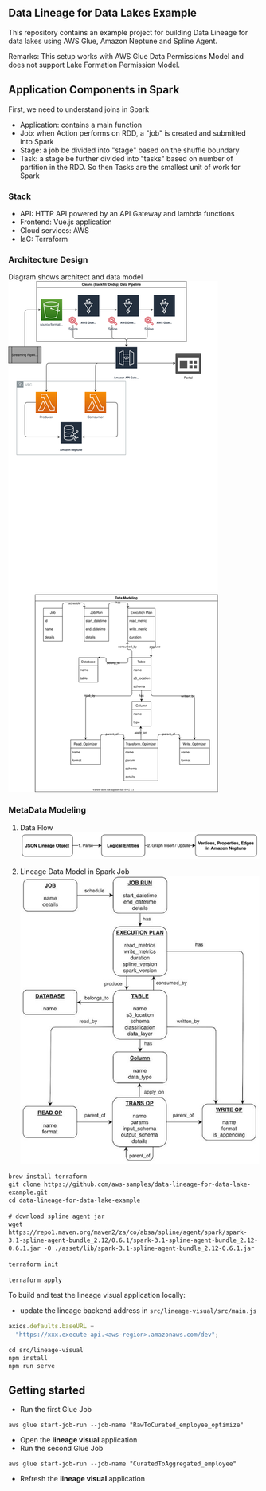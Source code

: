 ## Data Lineage for Data Lakes Example

This repository contains an example project for building Data Lineage for data lakes using AWS Glue, Amazon Neptune and Spline Agent.

Remarks: This setup works with AWS Glue Data Permissions Model and does not support Lake Formation Permission Model.

## Application Components in Spark

First, we need to understand joins in Spark

- Application: contains a main function
- Job: when Action performs on RDD, a "job" is created and submitted into Spark
- Stage: a job be divided into "stage" based on the shuffle boundary
- Task: a stage be further divided into "tasks" based on number of partition in the RDD. So then Tasks are the smallest unit of work for Spark

### Stack

- API: HTTP API powered by an API Gateway and lambda functions
- Frontend: Vue.js application
- Cloud services: AWS
- IaC: Terraform

### Architecture Design

Diagram shows architect and data model  
![alt text](./asset/figure/architecture.drawio.svg)

### MetaData Modeling

1. Data Flow
   ![alt text](./asset/figure/sample-lineage.jpeg "Data flow")

2. Lineage Data Model in Spark Job
   ![alt text](./asset/figure/lineage-data-model.jpeg "Lineage Data Model in Spark Job")

```
brew install terraform
git clone https://github.com/aws-samples/data-lineage-for-data-lake-example.git
cd data-lineage-for-data-lake-example

# download spline agent jar
wget https://repo1.maven.org/maven2/za/co/absa/spline/agent/spark/spark-3.1-spline-agent-bundle_2.12/0.6.1/spark-3.1-spline-agent-bundle_2.12-0.6.1.jar -O ./asset/lib/spark-3.1-spline-agent-bundle_2.12-0.6.1.jar

terraform init

terraform apply
```

To build and test the lineage visual application locally:

- update the lineage backend address in `src/lineage-visual/src/main.js`

```javascript
axios.defaults.baseURL =
  "https://xxx.execute-api.<aws-region>.amazonaws.com/dev";
```

```shell
cd src/lineage-visual
npm install
npm run serve
```

## Getting started

- Run the first Glue Job

```shell
aws glue start-job-run --job-name "RawToCurated_employee_optimize"
```

- Open the **lineage visual** application
- Run the second Glue Job

```shell
aws glue start-job-run --job-name "CuratedToAggregated_employee"
```

- Refresh the **lineage visual** application

